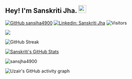 ## Hey! I'm Sanskriti Jha. <img src="https://media.giphy.com/media/hvRJCLFzcasrR4ia7z/giphy.gif" width="25px">

<!--
**sansjha4900/sansjha4900** is a ✨ _special_ ✨ repository because its `README.md` (this file) appears on your GitHub profile.

Here are some ideas to get you started:

- 🔭 I’m currently working on ...
- 🌱 I’m currently learning ...
- 👯 I’m looking to collaborate on ...
- 🤔 I’m looking for help with ...
- 💬 Ask me about ...
- 📫 How to reach me: ...
- 😄 Pronouns: ...
- ⚡ Fun fact: ...
-->


[![GitHub sansjha4900](https://img.shields.io/github/followers/sansjha4900?label=follow&style=social)](https://github.com/sansjha4900)
[![Linkedin: Sanskriti Jha](https://img.shields.io/badge/-Sanskriti%20Jha-blue?style=flat-square&logo=Linkedin&logoColor=white&link=https://www.linkedin.com/in/sanskriti-jha/)](https://www.linkedin.com/in/sanskriti-jha/)
![Visitors](https://visitor-badge.glitch.me/badge?page_id=sansjha4900&left_color=gray&right_color=blue)

![](https://i.imgur.com/waxVImv.png)

![GitHub Streak](https://github-readme-streak-stats.herokuapp.com?user=sansjha4900&theme=great-gatsby&hide_border=true&sideNums=2EDDD5&background=000000&ring=1CC6DD&border=DD2727&currStreakNum=2ACBDD)

[![Sanskriti's GitHub Stats](https://github-readme-stats.vercel.app/api?username=sansjha4900&hide=issues&count_private=true&show_icons=true&theme=react-dark&hide_border=true&area=true)](https://github.com/sansjha4900/github-readme-stats)

<!-- 
[![Top Langs](https://github-readme-stats.vercel.app/api/top-langs/?username=sansjha4900&layout=compact&theme=react-dark&hide_border=true&area=true)](https://github.com/sansjha4900/github-readme-stats) -->

<p><img align="center" src="https://github-readme-stats.vercel.app/api/top-langs?username=sansjha4900&show_icons=true&locale=en&layout=compact&bg_color=000000&hide_border=1&title_color=2EDDD5" alt="sansjha4900" /></p>

![Uzair's GitHub activity graph](https://activity-graph.herokuapp.com/graph?username=sansjha4900&theme=react-dark&hide_border=true&area=true)
